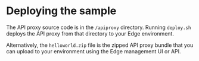 # Deploying the sample

The API proxy source code is in the `/apiproxy` directory. Running `deploy.sh` deploys the API proxy from that directory to your Edge environment.

Alternatively, the `helloworld.zip` file is the zipped API proxy bundle that you can upload to your environment using the Edge management UI or API.